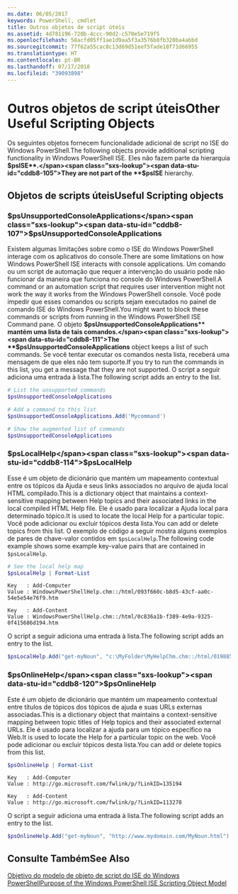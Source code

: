 ```yaml
---
ms.date: 06/05/2017
keywords: PowerShell, cmdlet
title: Outros objetos de script úteis
ms.assetid: 4d781196-720b-4ccc-90d2-c570e5e719f5
ms.openlocfilehash: 58acfd05ff1ae1d9aa5f3a3576b8fb320ba4abbd
ms.sourcegitcommit: 77f62a55cac8c13d69d51eef5fade18f71d66955
ms.translationtype: HT
ms.contentlocale: pt-BR
ms.lasthandoff: 07/17/2018
ms.locfileid: "39093898"
---
```

# <a name="other-useful-scripting-objects"></a><span data-ttu-id="cddb8-103">Outros objetos de script úteis</span><span class="sxs-lookup"><span data-stu-id="cddb8-103">Other Useful Scripting Objects</span></span>

<span data-ttu-id="cddb8-104">Os seguintes objetos fornecem funcionalidade adicional de script no ISE do Windows PowerShell.</span><span class="sxs-lookup"><span data-stu-id="cddb8-104">The following objects provide additional scripting functionality in Windows PowerShell ISE.</span></span> <span data-ttu-id="cddb8-105">Eles não fazem parte da hierarquia **$psISE**.</span><span class="sxs-lookup"><span data-stu-id="cddb8-105">They are not part of the **$psISE** hierarchy.</span></span>

## <a name="useful-scripting-objects"></a><span data-ttu-id="cddb8-106">Objetos de scripts úteis</span><span class="sxs-lookup"><span data-stu-id="cddb8-106">Useful Scripting objects</span></span>

### <a name="psunsupportedconsoleapplications"></a><span data-ttu-id="cddb8-107">$psUnsupportedConsoleApplications</span><span class="sxs-lookup"><span data-stu-id="cddb8-107">$psUnsupportedConsoleApplications</span></span>

<span data-ttu-id="cddb8-108">Existem algumas limitações sobre como o ISE do Windows PowerShell interage com os aplicativos do console.</span><span class="sxs-lookup"><span data-stu-id="cddb8-108">There are some limitations on how Windows PowerShell ISE interacts with console applications.</span></span> <span data-ttu-id="cddb8-109">Um comando ou um script de automação que requer a intervenção do usuário pode não funcionar da maneira que funciona no console do Windows PowerShell.</span><span class="sxs-lookup"><span data-stu-id="cddb8-109">A command or an automation script that requires user intervention might not work the way it works from the Windows PowerShell console.</span></span> <span data-ttu-id="cddb8-110">Você pode impedir que esses comandos ou scripts sejam executados no painel de comando ISE do Windows PowerShell.</span><span class="sxs-lookup"><span data-stu-id="cddb8-110">You might want to block these commands or scripts from running in the Windows PowerShell ISE Command pane.</span></span> <span data-ttu-id="cddb8-111">O objeto **$psUnsupportedConsoleApplications** mantém uma lista de tais comandos.</span><span class="sxs-lookup"><span data-stu-id="cddb8-111">The **$psUnsupportedConsoleApplications** object keeps a list of such commands.</span></span> <span data-ttu-id="cddb8-112">Se você tentar executar os comandos nesta lista, receberá uma mensagem de que eles não tem suporte.</span><span class="sxs-lookup"><span data-stu-id="cddb8-112">If you try to run the commands in this list, you get a message that they are not supported.</span></span> <span data-ttu-id="cddb8-113">O script a seguir adiciona uma entrada à lista.</span><span class="sxs-lookup"><span data-stu-id="cddb8-113">The following script adds an entry to the list.</span></span>

```powershell
# List the unsupported commands
$psUnsupportedConsoleApplications

# Add a command to this list
$psUnsupportedConsoleApplications.Add('Mycommand')

# Show the augmented list of commands
$psUnsupportedConsoleApplications
```

### <a name="pslocalhelp"></a><span data-ttu-id="cddb8-114">$psLocalHelp</span><span class="sxs-lookup"><span data-stu-id="cddb8-114">$psLocalHelp</span></span>

<span data-ttu-id="cddb8-115">Esse é um objeto de dicionário que mantém um mapeamento contextual entre os tópicos da Ajuda e seus links associados no arquivo de ajuda local HTML compilado.</span><span class="sxs-lookup"><span data-stu-id="cddb8-115">This is a dictionary object that maintains a context-sensitive mapping between Help topics and their associated links in the local compiled HTML Help file.</span></span> <span data-ttu-id="cddb8-116">Ele é usado para localizar a Ajuda local para determinado tópico.</span><span class="sxs-lookup"><span data-stu-id="cddb8-116">It is used to locate the local Help for a particular topic.</span></span> <span data-ttu-id="cddb8-117">Você pode adicionar ou excluir tópicos desta lista.</span><span class="sxs-lookup"><span data-stu-id="cddb8-117">You can add or delete topics from this list.</span></span> <span data-ttu-id="cddb8-118">O exemplo de código a seguir mostra alguns exemplos de pares de chave-valor contidos em `$psLocalHelp`.</span><span class="sxs-lookup"><span data-stu-id="cddb8-118">The following code example shows some example key-value pairs that are contained in `$psLocalHelp`.</span></span>

```powershell
# See the local help map
$psLocalHelp | Format-List
```

```output
Key   : Add-Computer
Value : WindowsPowerShellHelp.chm::/html/093f660c-b8d5-43cf-aa0c-54e5e54e76f9.htm

Key   : Add-Content
Value : WindowsPowerShellHelp.chm::/html/0c836a1b-f389-4e9a-9325-0f415686d194.htm
```

<span data-ttu-id="cddb8-119">O script a seguir adiciona uma entrada à lista.</span><span class="sxs-lookup"><span data-stu-id="cddb8-119">The following script adds an entry to the list.</span></span>

```powershell
$psLocalHelp.Add("get-myNoun", "c:\MyFolder\MyHelpChm.chm::/html/0198854a-1298-57ae-aa0c-87b5e5a84712.htm")
```

### <a name="psonlinehelp"></a><span data-ttu-id="cddb8-120">$psOnlineHelp</span><span class="sxs-lookup"><span data-stu-id="cddb8-120">$psOnlineHelp</span></span>

<span data-ttu-id="cddb8-121">Este é um objeto de dicionário que mantém um mapeamento contextual entre títulos de tópicos dos tópicos de ajuda e suas URLs externas associadas.</span><span class="sxs-lookup"><span data-stu-id="cddb8-121">This is a dictionary object that maintains a context-sensitive mapping between topic titles of Help topics and their associated external URLs.</span></span> <span data-ttu-id="cddb8-122">Ele é usado para localizar a ajuda para um tópico específico na Web.</span><span class="sxs-lookup"><span data-stu-id="cddb8-122">It is used to locate the Help for a particular topic on the web.</span></span> <span data-ttu-id="cddb8-123">Você pode adicionar ou excluir tópicos desta lista.</span><span class="sxs-lookup"><span data-stu-id="cddb8-123">You can add or delete topics from this list.</span></span>

```powershell
$psOnlineHelp | Format-List
```

```output
Key   : Add-Computer
Value : http://go.microsoft.com/fwlink/p/?LinkID=135194

Key   : Add-Content
Value : http://go.microsoft.com/fwlink/p/?LinkID=113278
```

<span data-ttu-id="cddb8-124">O script a seguir adiciona uma entrada à lista.</span><span class="sxs-lookup"><span data-stu-id="cddb8-124">The following script adds an entry to the list.</span></span>

```powershell
$psOnlineHelp.Add("get-myNoun", "http://www.mydomain.com/MyNoun.html")
```

## <a name="see-also"></a><span data-ttu-id="cddb8-125">Consulte Também</span><span class="sxs-lookup"><span data-stu-id="cddb8-125">See Also</span></span>

[<span data-ttu-id="cddb8-126">Objetivo do modelo de objeto de script do ISE do Windows PowerShell</span><span class="sxs-lookup"><span data-stu-id="cddb8-126">Purpose of the Windows PowerShell ISE Scripting Object Model</span></span>](../../core-powershell/ise/Purpose-of-the-Windows-PowerShell-ISE-Scripting-Object-Model.md)